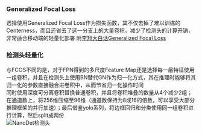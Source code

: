 ### Generalized Focal Loss
选择使用Generalized Focal Loss作为损失函数，其不仅去掉了难以训练的Centerness，而且还省去了这一分支上的大量卷积，减少了检测头的计算开销，非常适合移动端的轻量化部署
附[李翔大白话Generalized Focal Loss](https://zhuanlan.zhihu.com/p/147691786)

### 检测头轻量化  
与FCOS不同的是，对于FPN得到的多尺度Feature Map还是选择每一层特征使用一组卷积，并且在检测头上使用BN替代GN作为归一化方式，其在推理时能够将其归一化的参数直接融合进卷积中，从而节省归一化操作时间  
同时使用深度可分离卷积替换普通卷积，并且将卷积堆叠的数量从4个减少2组；在通道数上，将256维压缩至96维（通道数保持为8或16的倍数，可以享受大部分推理框架的并行加速）；最后借鉴yolo系列，将边框回归和分类使用同一组卷积进行计算，然后split成两份  
![NanoDet检测头]()
